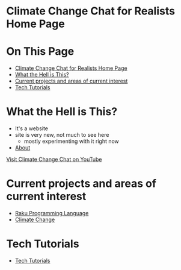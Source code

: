 # Climate Change Chat for Realists Home Page

# On This Page

- [Climate Change Chat for Realists Home Page](#climate-change-chat-for-realists-home-page)
- [What the Hell is This?](#what-the-hell-is-this)
- [Current projects and areas of current interest](#current-projects-and-areas-of-current-interest)
- [Tech Tutorials](#tech-tutorials)

# What the Hell is This?
* It's a website
* site is very new, not much to see here 
    * mostly experimenting with it right now
* [About](about)
 
[Visit Climate Change Chat on YouTube](https://www.youtube.com/channel/UCV8Zw3AmSS6F8kBgxW7Ql9A/featured)
# Current projects and areas of current interest
* [Raku Programming Language](Raku-Programming-Language)
* [Climate Change](Climate-Change)

# Tech Tutorials
* [Tech Tutorials](Tech-Toots)

